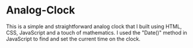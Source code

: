 # Analog-Clock

This is a simple and straightforward analog clock that I built using HTML, CSS, JavaScript and a touch of mathematics. I used the "Date()" method
in JavaScript to find and set the current time on the clock.
